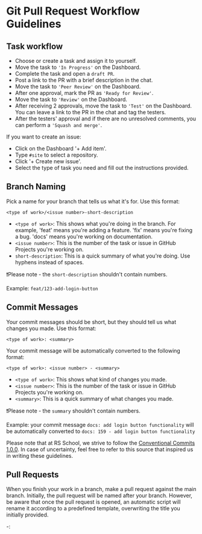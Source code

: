 # Git Pull Request Workflow Guidelines

## Task workflow

- Choose or create a task and assign it to yourself.
- Move the task to `'In Progress'` on the Dashboard.
- Complete the task and open a `draft PR`.
- Post a link to the PR with a brief description in the chat.
- Move the task to `'Peer Review'` on the Dashboard.
- After one approval, mark the PR as `'Ready for Review'`.
- Move the task to `'Review'` on the Dashboard.
- After receiving 2 approvals, move the task to `'Test'` on the Dashboard. You can leave a link to the PR in the chat and tag the testers.
- After the testers' approval and if there are no unresolved comments, you can perform a `'Squash and merge'`.

If you want to create an issue:
- Click on the Dashboard '+ Add item'.
- Type `#site` to select a repository.
- Click '+ Create new issue'.
- Select the type of task you need and fill out the instructions provided.

## Branch Naming

Pick a name for your branch that tells us what it's for. Use this format:

`<type of work>/<issue number>-short-description`

- `<type of work>`: This shows what you're doing in the branch. For example, 'feat' means you're adding a feature. 'fix' means you're fixing a bug. 'docs' means you're working on documentation.
- `<issue number>`: This is the number of the task or issue in GitHub Projects you're working on.
- `short-description`: This is a quick summary of what you're doing. Use hyphens instead of spaces.

❗Please note - the `short-description` shouldn't contain numbers.

Example: `feat/123-add-login-button`

## Commit Messages

Your commit messages should be short, but they should tell us what changes you made. Use this format:

`<type of work>: <summary>`

Your commit message will be automatically converted to the following format:

`<type of work>: <issue number> - <summary>`

- `<type of work>`: This shows what kind of changes you made.
- `<issue number>`: This is the number of the task or issue in GitHub Projects you're working on.
- `<summary>`: This is a quick summary of what changes you made.

❗Please note - the `summary` shouldn't contain numbers.

Example:
  your commit message `docs: add login button functionality`
  will be automatically converted to `docs: 159 - add login button functionality`


Please note that at RS School, we strive to follow the [Conventional Commits 1.0.0](https://www.conventionalcommits.org/en/v1.0.0/). In case of uncertainty, feel free to refer to this source that inspired us in writing these guidelines.

## Pull Requests

When you finish your work in a branch, make a pull request against the main branch. Initially, the pull request will be named after your branch. However, be aware that once the pull request is opened, an automatic script will rename it according to a predefined template, overwriting the title you initially provided.

<issue number>-<type of work>: <Title>

If necessary, you can adjust the pull request's <Title> after PR has been created. Below is the final look of your pull request title.

Example: `123-feat: Complete addition of login button functionality`.

For the project, we use a template for pull requests that assists in correctly filling out the details of the pull request.

## Comment Resolution

If someone made comments on your pull request, that person should mark them as resolved. Feel free to message the reviewer in the chat or via direct messages about resolving the comments. But if they don't respond within two days, you can mark the comments as resolved yourself.

## Language of Communication

Please use English for all discussions, pull requests, issues, and comments.

## Note

Always get the latest updates from the main branch and `npm install` before you push your own changes or make a pull request.

## Conclusion

By following these rules, everyone can understand what's happening in our project. It helps keep our work organized, which makes it easier to write good code and develop our project more quickly. Please respect these rules when you work.

